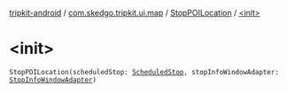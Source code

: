 [tripkit-android](../../index.md) / [com.skedgo.tripkit.ui.map](../index.md) / [StopPOILocation](index.md) / [&lt;init&gt;](./-init-.md)

# &lt;init&gt;

`StopPOILocation(scheduledStop: `[`ScheduledStop`](../../com.skedgo.android.common.model/-scheduled-stop/index.md)`, stopInfoWindowAdapter: `[`StopInfoWindowAdapter`](../../com.skedgo.tripkit.ui.map.adapter/-stop-info-window-adapter/index.md)`)`